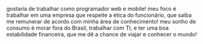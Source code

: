 
gostaria de trabalhar como programador  web e mobile!
meu foco é trabalhar em uma empresa que respeite a ética do funcionário, 
que saiba me remunerar de acordo com minha área de conhecimento!
meu sonho de consumo é morar fora do Brasil, trabalhar com TI, e ter uma boa estabilidade financeira,
que me dê a chance de viajar e conhecer o mundo!
